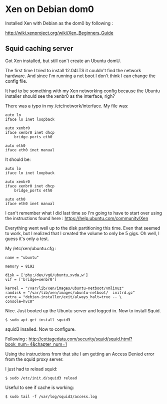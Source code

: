 Xen on Debian dom0
====

Installed Xen with Debian as the dom0 by following :

<http://wiki.xenproject.org/wiki/Xen_Beginners_Guide>


Squid caching server
-----


Got Xen installed, but still can't create an Ubuntu domU.

The first time I tried to install 12.04LTS it couldn't find the network hardware.  And since I'm running a net boot I don't think I can change the config file.

It had to be something with my Xen networking config because the Ubuntu installer should see the xenbr0 as the interface, righ?

There was a typo in my /etc/network/interface.  My file was:
	
	auto lo
	iface lo inet loopback

	auto xenbr0
	iface xenbr0 inet dhcp
    	bridge-ports eth0

	auto eth0
	iface eth0 inet manual
	
It should be:

	auto lo
	iface lo inet loopback

	auto xenbr0
	iface xenbr0 inet dhcp
    	bridge_ports eth0

	auto eth0
	iface eth0 inet manual
	
I can't remember what I did last time so I'm going to have to start over using the instructions found here : <https://help.ubuntu.com/community/Xen>


Everything went well up to the disk partitioning this time.  Even that seemed to work, but I realized that I created the volume to only be 5 gigs.  Oh well, I guess it's only a test.

My /etc/xen/ubuntu.cfg :
	
	name = "ubuntu"

	memory = 8192

	disk = ['phy:/dev/vg0/ubuntu,xvda,w']
	vif = ['bridge=xenbr0']

	kernel = "/var/lib/xen/images/ubuntu-netboot/vmlinuz"
	ramdisk = "/var/lib/xen/images/ubuntu-netboot/	initrd.gz"
	extra = "debian-installer/exit/always_halt=true -- \		console=hvc0"


Nice. Just booted up the Ubuntu server and logged in.  Now to install Squid.

	$ sudo apt-get install squid3
	

squid3 insalled.  Now to configure.

Following :
<http://cottagedata.com/security/squid/squid.html?book_num=4&chapter_num=1>

Using the instructions from that site I am getting an Access Denied error from the squid proxy server.

I just had to reload squid:

	$ sudo /etc/init.d/squid3 reload
	
Useful to see if cache is working:

	$ sudo tail -f /var/log/squid3/access.log
	

